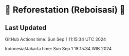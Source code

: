 
# 🌳 Reforestation (Reboisasi) 🌲

## Last Updated

GitHub Actions time: Sun Sep  1 11:15:34 UTC 2024

Indonesia/Jakarta time: Sun Sep  1 18:15:34 WIB 2024
